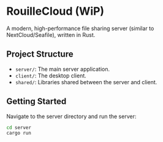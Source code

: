 # RouilleCloud (WiP)

A modern, high-performance file sharing server (similar to NextCloud/Seafile), written in Rust.

## Project Structure

- `server/`: The main server application.
- `client/`: The desktop client.
- `shared/`: Libraries shared between the server and client.

## Getting Started

Navigate to the server directory and run the server:

```bash
cd server
cargo run
```
